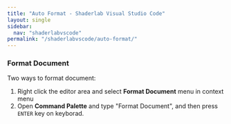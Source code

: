 ```yaml
---
title: "Auto Format - Shaderlab Visual Studio Code"
layout: single
sidebar:
  nav: "shaderlabvscode"
permalink: "/shaderlabvscode/auto-format/"
---
```


### Format Document

Two ways to format document:

1. Right click the editor area and select __Format Document__ menu in context menu  
2. Open __Command Palette__ and type "Format Document", and then press `ENTER` key on keyborad.